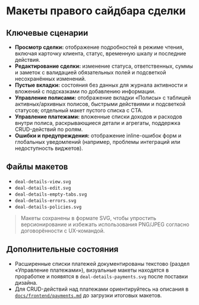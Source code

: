 # Макеты правого сайдбара сделки

## Ключевые сценарии
- **Просмотр сделки:** отображение подробностей в режиме чтения, включая карточку клиента, статус, временную шкалу и последние действия.
- **Редактирование сделки:** изменение статуса, ответственных, суммы и заметок с валидацией обязательных полей и подсветкой несохранённых изменений.
- **Пустые вкладки:** состояния без данных для журнала активности и вложений с подсказками по добавлению информации.
- **Управление полисами:** отображение вкладки «Полисы» с таблицей активных/архивных полисов, быстрыми действиями и подсветкой статусов; отдельный макет пустого списка с CTA.
- **Управление платежами:** вложенные списки доходов и расходов внутри полиса, раскрывающиеся детали и агрегаты, поддержка CRUD-действий по ролям.
- **Ошибки и предупреждения:** отображение inline-ошибок форм и глобальных уведомлений (например, проблемы интеграций или недоступность виджетов).

## Файлы макетов
- `deal-details-view.svg`
- `deal-details-edit.svg`
- `deal-details-empty-tabs.svg`
- `deal-details-errors.svg`
- `deal-details-policies.svg`

> Макеты сохранены в формате SVG, чтобы упростить версионирование и избежать использования PNG/JPEG согласно договорённости с UX-командой.

## Дополнительные состояния
- Расширенные списки платежей документированы текстово (раздел «Управление платежами»), визуальные макеты находятся в проработке и появятся в `deal-details-payments.svg` после поставки дизайна.
- Для CRUD-действий над платежами ориентируйтесь на описания в [`docs/frontend/payments.md`](../../payments.md) до загрузки итоговых макетов.
